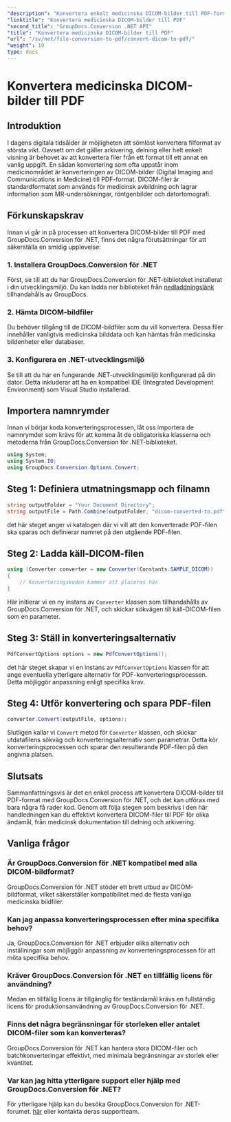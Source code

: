 ```yaml
---
"description": "Konvertera enkelt medicinska DICOM-bilder till PDF-format med GroupDocs.Conversion för .NET. Flexibel, effektiv och anpassningsbar konverteringslösning."
"linktitle": "Konvertera medicinska DICOM-bilder till PDF"
"second_title": "GroupDocs.Conversion .NET API"
"title": "Konvertera medicinska DICOM-bilder till PDF"
"url": "/sv/net/file-conversion-to-pdf/convert-dicom-to-pdf/"
"weight": 19
type: docs
---
```

# Konvertera medicinska DICOM-bilder till PDF

## Introduktion
I dagens digitala tidsålder är möjligheten att sömlöst konvertera filformat av största vikt. Oavsett om det gäller arkivering, delning eller helt enkelt visning är behovet av att konvertera filer från ett format till ett annat en vanlig uppgift. En sådan konvertering som ofta uppstår inom medicinområdet är konverteringen av DICOM-bilder (Digital Imaging and Communications in Medicine) till PDF-format. DICOM-filer är standardformatet som används för medicinsk avbildning och lagrar information som MR-undersökningar, röntgenbilder och datortomografi.
## Förkunskapskrav
Innan vi går in på processen att konvertera DICOM-bilder till PDF med GroupDocs.Conversion för .NET, finns det några förutsättningar för att säkerställa en smidig upplevelse:
### 1. Installera GroupDocs.Conversion för .NET
Först, se till att du har GroupDocs.Conversion för .NET-biblioteket installerat i din utvecklingsmiljö. Du kan ladda ner biblioteket från [nedladdningslänk](https://releases.groupdocs.com/conversion/net/) tillhandahålls av GroupDocs.
### 2. Hämta DICOM-bildfiler
Du behöver tillgång till de DICOM-bildfiler som du vill konvertera. Dessa filer innehåller vanligtvis medicinska bilddata och kan hämtas från medicinska bildenheter eller databaser.
### 3. Konfigurera en .NET-utvecklingsmiljö
Se till att du har en fungerande .NET-utvecklingsmiljö konfigurerad på din dator. Detta inkluderar att ha en kompatibel IDE (Integrated Development Environment) som Visual Studio installerad.

## Importera namnrymder
Innan vi börjar koda konverteringsprocessen, låt oss importera de namnrymder som krävs för att komma åt de obligatoriska klasserna och metoderna från GroupDocs.Conversion för .NET-biblioteket.
```csharp
using System;
using System.IO;
using GroupDocs.Conversion.Options.Convert;
```
## Steg 1: Definiera utmatningsmapp och filnamn
```csharp
string outputFolder = "Your Document Directory";
string outputFile = Path.Combine(outputFolder, "dicom-converted-to.pdf");
```
det här steget anger vi katalogen där vi vill att den konverterade PDF-filen ska sparas och definierar namnet på den utgående PDF-filen.
## Steg 2: Ladda käll-DICOM-filen
```csharp
using (Converter converter = new Converter(Constants.SAMPLE_DICOM))
{
    // Konverteringskoden kommer att placeras här
}
```
Här initierar vi en ny instans av `Converter` klassen som tillhandahålls av GroupDocs.Conversion för .NET, och skickar sökvägen till käll-DICOM-filen som en parameter.
## Steg 3: Ställ in konverteringsalternativ
```csharp
PdfConvertOptions options = new PdfConvertOptions();
```
det här steget skapar vi en instans av `PdfConvertOptions` klassen för att ange eventuella ytterligare alternativ för PDF-konverteringsprocessen. Detta möjliggör anpassning enligt specifika krav.
## Steg 4: Utför konvertering och spara PDF-filen
```csharp
converter.Convert(outputFile, options);
```
Slutligen kallar vi `Convert` metod för `Converter` klassen, och skickar utdatafilens sökväg och konverteringsalternativ som parametrar. Detta kör konverteringsprocessen och sparar den resulterande PDF-filen på den angivna platsen.

## Slutsats
Sammanfattningsvis är det en enkel process att konvertera DICOM-bilder till PDF-format med GroupDocs.Conversion för .NET, och det kan utföras med bara några få rader kod. Genom att följa stegen som beskrivs i den här handledningen kan du effektivt konvertera DICOM-filer till PDF för olika ändamål, från medicinsk dokumentation till delning och arkivering.
## Vanliga frågor
### Är GroupDocs.Conversion för .NET kompatibel med alla DICOM-bildformat?
GroupDocs.Conversion för .NET stöder ett brett utbud av DICOM-bildformat, vilket säkerställer kompatibilitet med de flesta vanliga medicinska bildfiler.
### Kan jag anpassa konverteringsprocessen efter mina specifika behov?
Ja, GroupDocs.Conversion för .NET erbjuder olika alternativ och inställningar som möjliggör anpassning av konverteringsprocessen för att möta specifika behov.
### Kräver GroupDocs.Conversion för .NET en tillfällig licens för användning?
Medan en tillfällig licens är tillgänglig för teständamål krävs en fullständig licens för produktionsanvändning av GroupDocs.Conversion för .NET.
### Finns det några begränsningar för storleken eller antalet DICOM-filer som kan konverteras?
GroupDocs.Conversion för .NET kan hantera stora DICOM-filer och batchkonverteringar effektivt, med minimala begränsningar av storlek eller kvantitet.
### Var kan jag hitta ytterligare support eller hjälp med GroupDocs.Conversion för .NET?
För ytterligare hjälp kan du besöka GroupDocs.Conversion för .NET-forumet. [här](https://forum.groupdocs.com/c/conversion/11) eller kontakta deras supportteam.
